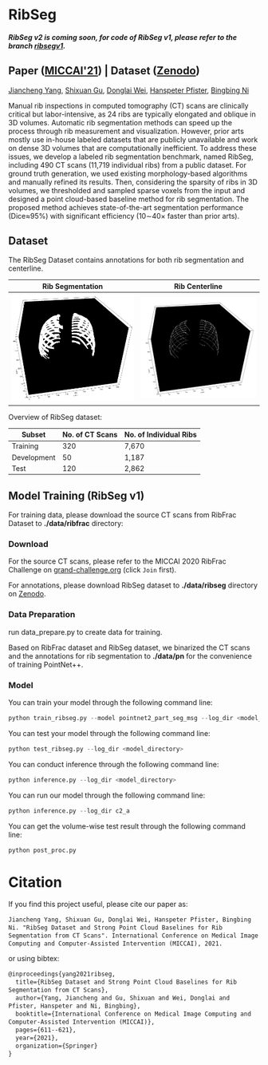 # RibSeg 

##### RibSeg v2 is coming soon, for code of RibSeg v1, please refer to the branch [ribsegv1](https://github.com/M3DV/RibSeg/tree/ribsegv1).

## Paper ([MICCAI'21](http://arxiv.org/abs/2109.09521)) | Dataset ([Zenodo](https://doi.org/10.5281/zenodo.5336592))

[Jiancheng Yang](https://jiancheng-yang.com/), [Shixuan Gu](https://shixuan-gu.me/), [Donglai Wei](https://donglaiw.github.io/), [Hanspeter Pfister](https://scholar.google.com/citations?user=VWX-GMAAAAAJ&hl=en), [Bingbing Ni](https://scholar.google.com/citations?user=eUbmKwYAAAAJ)


Manual rib inspections in computed tomography (CT) scans are clinically critical but labor-intensive, as 24 ribs are typically elongated and oblique in 3D volumes. Automatic rib segmentation methods can speed up the process through rib measurement and visualization. However, prior arts mostly use in-house labeled datasets that are publicly unavailable and work on dense 3D volumes that are computationally inefficient. To address these issues, we develop a labeled rib segmentation benchmark, named RibSeg, including 490 CT scans (11,719 individual ribs) from a public dataset. For ground truth generation, we used existing morphology-based algorithms and manually refined its results. Then, considering the sparsity of ribs in 3D volumes, we thresholded and sampled sparse voxels from the input and designed a point cloud-based baseline method for rib segmentation. The proposed method achieves state-of-the-art segmentation performance (Dice≈95%) with significant efficiency (10∼40× faster than prior arts). 

## Dataset

The RibSeg Dataset contains annotations for both rib segmentation and centerline.

| Rib Segmentation      | Rib Centerline |
| ----------- | --------------- | 
| ![Rib Segmentation](readme_pic/10_s.png)     | ![Rib Centerline](readme_pic/10_c.png)             | 

Overview of RibSeg dataset:

| Subset      | No. of CT Scans | No. of Individual Ribs |
| ----------- | --------------- | ---------------------- |
| Training    | 320             | 7,670                  |
| Development | 50              | 1,187                  |
| Test        | 120             | 2,862                  |



## Model Training (RibSeg v1)

For training data, please download the source CT scans from RibFrac Dataset to **./data/ribfrac** directory:

### Download

For the source CT scans, please refer to the MICCAI 2020 RibFrac Challenge on [grand-challenge.org](https://ribfrac.grand-challenge.org/) (click `Join` first). 

For annotations, please download RibSeg dataset to **./data/ribseg** directory on [Zenodo](https://doi.org/10.5281/zenodo.5336592).

### Data Preparation

run data_prepare.py to create data for training.

Based on RibFrac dataset and RibSeg dataset, we binarized the CT scans and the annotations for rib segmentation to **./data/pn** for the convenience of training PointNet++. 

### Model 

You can train your model through the following command line:

```python
python train_ribseg.py --model pointnet2_part_seg_msg --log_dir <model_directory>
```

You can test your model through the following command line:

```python
python test_ribseg.py --log_dir <model_directory>
```

You can conduct inference through the following command line:

```python
python inference.py --log_dir <model_directory>
```

You can run our model through the following command line:

```python
python inference.py --log_dir c2_a
```

You can get the volume-wise test result through the following command line:

```python
python post_proc.py
```

# Citation
If you find this project useful, please cite our paper as:

    Jiancheng Yang, Shixuan Gu, Donglai Wei, Hanspeter Pfister, Bingbing Ni. "RibSeg Dataset and Strong Point Cloud Baselines for Rib Segmentation from CT Scans". International Conference on Medical Image Computing and Computer-Assisted Intervention (MICCAI), 2021.

or using bibtex:

    @inproceedings{yang2021ribseg,
      title={RibSeg Dataset and Strong Point Cloud Baselines for Rib Segmentation from CT Scans},
      author={Yang, Jiancheng and Gu, Shixuan and Wei, Donglai and Pfister, Hanspeter and Ni, Bingbing},
      booktitle={International Conference on Medical Image Computing and Computer-Assisted Intervention (MICCAI)},
      pages={611--621},
      year={2021},
      organization={Springer}
    }
